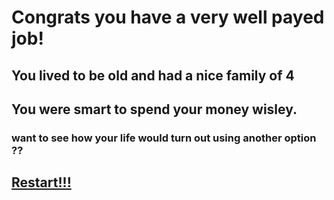 # Congrats you have a very well payed job!
## You lived to be old and had a nice family of 4 

## You were smart to spend your money wisley.

### want to see how your life would turn out using another option ??
## [Restart!!!](../home.md)